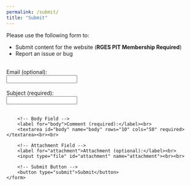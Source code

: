 ```yaml
---
permalink: /submit/
title: "Submit"
---
```


Please use the following form to:

* Submit content for the website (**RGES PIT Membership Required**)
* Report an issue or bug
&nbsp;  
&nbsp;  

<head>
    <meta charset="UTF-8">
    <meta name="viewport" content="width=device-width, initial-scale=1.0">
</head>
<body>
    <form action="https://formspree.io/f/mgvvroeg" method="POST">
        <!-- Email Field -->
        <label for="subject">Email (optional):</label><br>
        <input type="text" id="email" name="email"><br><br>
        <!-- Subject Field -->
        <label for="subject">Subject (required):</label><br>
        <input type="text" id="subject" name="subject" required><br><br>
        
        <!-- Body Field -->
        <label for="body">Comment (required):</label><br>
        <textarea id="body" name="body" rows="10" cols="50" required></textarea><br><br>
        
        <!-- Attachment Field -->
        <label for="attachment">Attachment (optional):</label><br>
        <input type="file" id="attachment" name="attachment"><br><br>
        
        <!-- Submit Button -->
        <button type="submit">Submit</button>
    </form>
</body>


